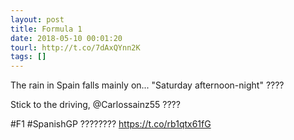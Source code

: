 ```yaml
---
layout: post
title: Formula 1
date: 2018-05-10 00:01:20
tourl: http://t.co/7dAxQYnn2K
tags: []
---
```

The rain in Spain falls mainly on... "Saturday afternoon-night" ????

Stick to the driving, @Carlossainz55 ????

#F1 #SpanishGP ???????? https://t.co/rb1qtx61fG